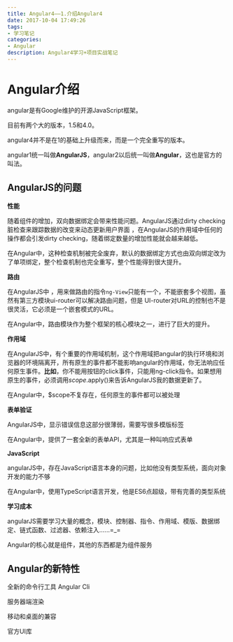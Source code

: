 ```yaml
---
title: Angular4——1.介绍Angular4
date: 2017-10-04 17:49:26
tags:
- 学习笔记
categories:
- Angular
description: Angular4学习+项目实战笔记
---
```


# Angular介绍

angular是有Google维护的开源JavaScript框架。

目前有两个大的版本，1.5和4.0。

angular4并不是在1的基础上升级而来，而是一个完全重写的版本。

 angular1统一叫做**AngularJS**，angular2以后统一叫做**Angular**，这也是官方的叫法。

## AngularJS的问题

**性能**

随着组件的增加，双向数据绑定会带来性能问题。AngularJS通过dirty checking脏检查来跟踪数据的改变来动态更新用户界面 ，在AngularJS的作用域中任何的操作都会引发dirty checking，随着绑定数量的增加性能就会越来越低。

在Angular中，这种检查机制被完全废弃，默认的数据绑定方式也由双向绑定改为了单项绑定，整个检查机制也完全重写，整个性能得到很大提升。

**路由**

在AngularJS中  ，用来做路由的指令`ng-View`只能有一个，不能嵌套多个视图，虽然有第三方模块ui-router可以解决路由问题，但是 UI-router对URL的控制也不是很灵活，它必须是一个嵌套模式的URL。

在Angular中，路由模块作为整个框架的核心模块之一，进行了巨大的提升。

**作用域**

在AngularJS中，有个重要的作用域机制，这个作用域把angular的执行环境和浏览器的环境隔离开，所有原生的事件都不能影响angular的作用域，你无法响应任何原生事件。**比如**，你不能用按钮的click事件，只能用ng-click指令。如果想用原生的事件，必须调用$scope.$apply()来告诉AngularJS我的数据更新了。

在Angular中，$scope不复存在，任何原生的事件都可以被处理

**表单验证**

AngularJS中，显示错误信息这部分很薄弱，需要写很多模版标签

在Angular中，提供了一套全新的表单API，尤其是一种叫响应式表单

**JavaScript**

angularJS中，存在JavaScript语言本身的问题，比如他没有类型系统，面向对象开发的能力不够

在Angular中，使用TypeScript语言开发，他是ES6点超级，带有完善的类型系统

**学习成本**

angularJS需要学习大量的概念，模块、控制器、指令、作用域、模版、数据绑定、链式函数、过滤器、依赖注入......=_=

Angular的核心就是组件，其他的东西都是为组件服务

## Angular的新特性

全新的命令行工具 Angular Cli

服务器端渲染

移动和桌面的兼容

官方UI库